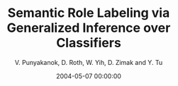 ---
title: "Semantic Role Labeling via Generalized Inference over Classifiers"
collection: publications
permalink: /publication/2004-05-07-0008
date: 2004-05-07 00:00:00
author: 'V. Punyakanok, D. Roth, W. Yih, D. Zimak and Y. Tu'
venue: 'CoNLL-2004 Shared Task'
---